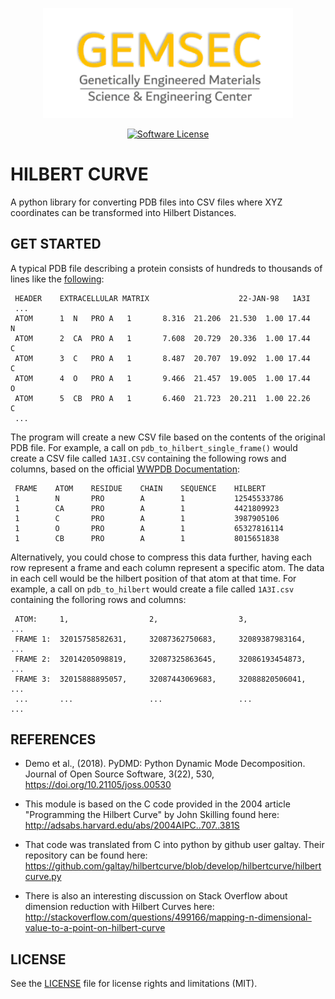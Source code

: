 <p align="center">
  <a href="http://www.gemsec.washington.edu/" target="_blank" >
    <img alt="GEMSEC" src="GEMSEC/img/gemsec_logo.png" width="400" />
  </a>
</p>
<p align="center">
     <a href="https://github.com/ThouShawNotPass/Artificial-Intelligence/blob/master/LICENSE" target="_blank">
        <img alt="Software License" src="https://img.shields.io/badge/license-MIT-brightgreen.svg?style=flat-square">
    </a>
</p>


# HILBERT CURVE
A python library for converting PDB files into CSV files where XYZ coordinates can be transformed into Hilbert Distances.

## GET STARTED
A typical PDB file describing a protein consists of hundreds to thousands of lines like the [following](https://en.wikipedia.org/wiki/Protein_Data_Bank_(file_format)):

     HEADER    EXTRACELLULAR MATRIX                    22-JAN-98   1A3I
     ...
     ATOM      1  N   PRO A   1       8.316  21.206  21.530  1.00 17.44           N
     ATOM      2  CA  PRO A   1       7.608  20.729  20.336  1.00 17.44           C
     ATOM      3  C   PRO A   1       8.487  20.707  19.092  1.00 17.44           C
     ATOM      4  O   PRO A   1       9.466  21.457  19.005  1.00 17.44           O
     ATOM      5  CB  PRO A   1       6.460  21.723  20.211  1.00 22.26           C
     ...

The program will create a new CSV file based on the contents of the original PDB file. For example, a call on ```pdb_to_hilbert_single_frame()``` would create a CSV file called ```1A3I.CSV``` containing the following rows and columns, based on the official [WWPDB Documentation](http://www.wwpdb.org/documentation/file-format-content/format33/sect9.html#ATOM):

     FRAME    ATOM    RESIDUE    CHAIN    SEQUENCE    HILBERT
     1        N       PRO        A        1           12545533786
     1        CA      PRO        A        1           4421809923
     1        C       PRO        A        1           3987905106
     1        O       PRO        A        1           65327816114
     1        CB      PRO        A        1           8015651838

Alternatively, you could chose to compress this data further, having each row represent a frame
and each column represent a specific atom. The data in each cell would be the hilbert position 
of that atom at that time. For example, a call on ```pdb_to_hilbert``` would create a file called
```1A3I.csv``` containing the folloring rows and columns:

     ATOM:     1,                  2,                  3,                  ...
     FRAME 1:  32015758582631,     32087362750683,     32089387983164,     ...
     FRAME 2:  32014205098819,     32087325863645,     32086193454873,     ...
     FRAME 3:  32015888895057,     32087443069683,     32088820506041,     ...
     ...       ...                 ...                 ...                 ...

## REFERENCES

- Demo et al., (2018). PyDMD: Python Dynamic Mode Decomposition. Journal of Open Source Software, 3(22), 530, https://doi.org/10.21105/joss.00530

- This module is based on the C code provided in the 2004 article "Programming the Hilbert Curve" by John Skilling found here: http://adsabs.harvard.edu/abs/2004AIPC..707..381S

- That code was translated from C into python by github user galtay. Their repository can be found here: https://github.com/galtay/hilbertcurve/blob/develop/hilbertcurve/hilbertcurve.py

- There is also an interesting discussion on Stack Overflow about dimension reduction with Hilbert Curves
here: http://stackoverflow.com/questions/499166/mapping-n-dimensional-value-to-a-point-on-hilbert-curve

## LICENSE
See the [LICENSE](https://github.com/ThouShawNotPass/Artificial-Intelligence/blob/master/LICENSE) file for license rights and limitations (MIT).
